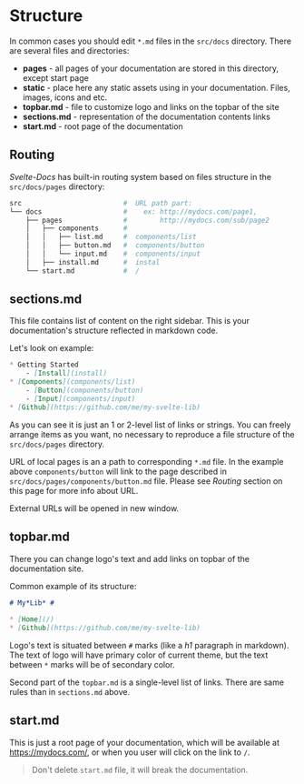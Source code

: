 # Structure
In common cases you should edit `*.md` files in the `src/docs` directory. There are several files and directories:

* **pages** - all pages of your documentation are stored in this directory, except start page
* **static** - place here any static assets using in your documentation. Files, images, icons and etc.
* **topbar.md** - file to customize logo and links on the topbar of the site
* **sections.md** - representation of the documentation contents links
* **start.md** - root page of the documentation

## Routing

*Svelte-Docs* has built-in routing system based on files structure in the `src/docs/pages` directory:

```bash
src                         #  URL path part:
└── docs                    #    ex: http://mydocs.com/page1,
    ├── pages               #        http://mydocs.com/sub/page2
    │   ├── components      #
    │   │   ├── list.md     #  components/list
    │   │   ├── button.md   #  components/button
    │   │   └── input.md    #  components/input
    │   ├── install.md      #  instal
    └── start.md            #  / 

```

## sections.md

This file contains list of content on the right sidebar. This is your documentation's structure reflected in markdown code. 

Let's look on example:

```markdown
* Getting Started
‎‎‎‎‏‏‎ ‎‏‏‎ ‎‏‏‎ ‎‏‏‎ ‎- [Install](install)
* [Components](components/list)
‎ ‎‏‏‎ ‎‏‏‎ ‎‏‏‎ - [Button](components/button)
‎ ‎‏‏‎ ‎‏‏‎ ‎‏‏‎ - [Input](components/input)
* [Github](https://github.com/me/my-svelte-lib)
```

As you can see it is just an 1 or 2-level list of links or strings. You can freely arrange items as you want, no necessary to reproduce a file structure of the `src/docs/pages` directory. 

URL of local pages is an a path to corresponding `*.md` file. In the example above `components/button` will link to the page described in `src/docs/pages/components/button.md` file. Please see *Routing* section on this page for more info about URL.

External URLs will be opened in new window.

## topbar.md

There you can change logo's text and add links on topbar of the documentation site.

Common example of its structure:

```markdown
# My*Lib* #
‎‎‎‎‏‏‎ ‎‏‏‎ ‎‏‏‎ ‎‏‏‎ 
* [Home](/)
* [Github](https://github.com/me/my-svelte-lib)
```

Logo's text is situated between `#` marks (like a *h1* paragraph in markdown). The text of logo will have primary color of current theme, but the text between `*` marks will be of secondary color. 

Second part of the `topbar.md` is a single-level list of links. There are same rules than in `sections.md` above.

## start.md

This is just a root page of your documentation, which will be available at https://mydocs.com/, or when you user will click on the link to `/`. 

> Don't delete `start.md` file, it will break the documentation.